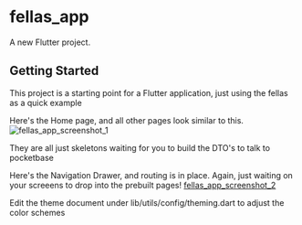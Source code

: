 # fellas_app

A new Flutter project.

## Getting Started

This project is a starting point for a Flutter application, just using the fellas as a quick example

Here's the Home page, and all other pages look similar to this.
![fellas_app_screenshot_1](https://user-images.githubusercontent.com/42814450/195960049-a1797a62-576d-4e4d-a327-cdf8e617e755.png)

They are all just skeletons waiting for you to build the DTO's to talk to pocketbase


Here's the Navigation Drawer, and routing is in place. Again, just waiting on your screeens to drop into the prebuilt pages!
[fellas_app_screenshot_2](https://user-images.githubusercontent.com/42814450/195960142-167ba887-bca6-4217-ac39-dcd16d416dcd.png)

Edit the theme document under lib/utils/config/theming.dart to adjust the color schemes
